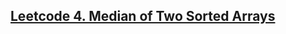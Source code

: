## [Leetcode 4. Median of Two Sorted Arrays](https://leetcode.com/problems/median-of-two-sorted-arrays/description/)
